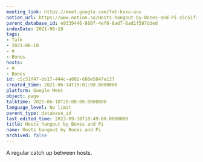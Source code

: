 ```yaml
---
meeting_link: https://meet.google.com/fmt-ksxu-uuv
notion_url: https://www.notion.so/Hosts-hangout-by-Bones-and-Pi-c5c51f47bb17444ca802688e5847a127
parent_database_id: e9339446-880f-4ef0-8ad7-8ad1f507dded
indexDate: 2021-06-18
tags:
- Talk
- 2021-06-18
- π
- Bones
hosts:
- π
- Bones
id: c5c51f47-bb17-444c-a802-688e5847a127
created_time: 2021-06-14T19:01:00.0000000
platform: Google Meet
object: page
talktime: 2021-06-18T20:00:00.0000000
language_level: No limit
parent_type: database_id
last_edited_time: 2023-09-18T10:49:00.0000000
title: Hosts hangout by Bones and Pi
name: Hosts hangout by Bones and Pi
archived: false
---
```


A regular catch up between hosts.


